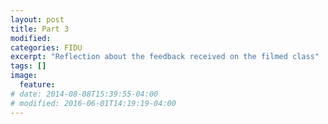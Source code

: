 ```yaml
---
layout: post
title: Part 3
modified:
categories: FIDU
excerpt: "Reflection about the feedback received on the filmed class"
tags: []
image:
  feature:
# date: 2014-08-08T15:39:55-04:00
# modified: 2016-06-01T14:19:19-04:00
---
```



